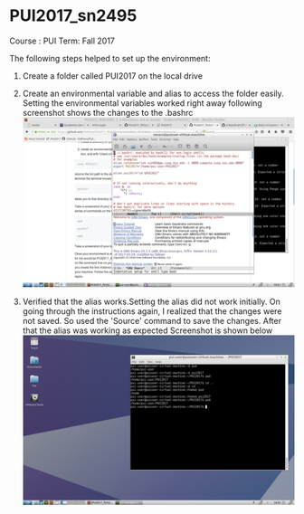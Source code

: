 # PUI2017_sn2495

Course : PUI
Term: Fall 2017

The following steps helped to set up the environment:
1. Create a folder called PUI2017 on the local drive
2. Create an environmental variable and alias to access the folder easily. Setting the environmental variables worked right away
following screenshot shows the changes to the .bashrc
![Alt text](screenshots/HW1_screenshot1)


3. Verified that the alias works.Setting the alias did not work initially. On going through the instructions again, I realized that the changes were not saved. So used the 'Source' command to save the changes. After that the alias was working as expected
Screenshot is shown below
![Alt text](screenshots/HW1_screenshot2)

